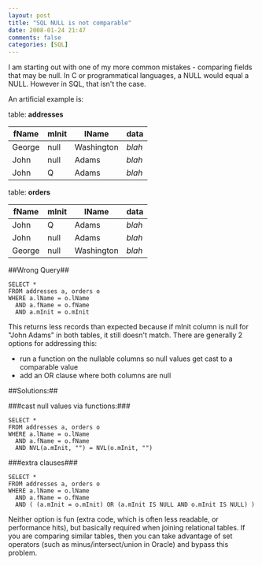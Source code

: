 ```yaml
---
layout: post
title: "SQL NULL is not comparable"
date: 2008-01-24 21:47
comments: false
categories: [SQL]
---
```


I am starting out with one of my more common mistakes - comparing fields that may be null. In C or programmatical languages, a NULL would equal a NULL. However in SQL, that isn't the case.

An artificial example is:

table: **addresses**

 fName | mInit | lName | data
-------|-------|-------|-----
George | null | Washington | _blah_
John | null | Adams | _blah_
John | Q | Adams | _blah_

table: **orders**

 fName | mInit | lName | data
-------|-------|-------|-----
John | Q | Adams | _blah_
John | null | Adams | _blah_
George | null | Washington | _blah_

##Wrong Query##

    SELECT *
    FROM addresses a, orders o
    WHERE a.lName = o.lName
      AND a.fName = o.fName
      AND a.mInit = o.mInit


This returns less records than expected because if mInit column is null for "John Adams" in both tables, it still doesn't match. There are generally 2 options for addressing this:

- run a function on the nullable columns so null values get cast to a comparable value
- add an OR clause where both columns are null

##Solutions:##

###cast null values via functions:###

    SELECT *
    FROM addresses a, orders o
    WHERE a.lName = o.lName
      AND a.fName = o.fName
      AND NVL(a.mInit, "") = NVL(o.mInit, "")

###extra clauses###

    SELECT *
    FROM addresses a, orders o
    WHERE a.lName = o.lName
      AND a.fName = o.fName
      AND ( (a.mInit = o.mInit) OR (a.mInit IS NULL AND o.mInit IS NULL) )

Neither option is fun (extra code, which is often less readable, or performance hits), but basically required when joining relational tables. If you are comparing similar tables, then you can take advantage of set operators (such as minus/intersect/union in Oracle) and bypass this problem.